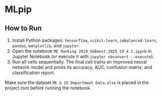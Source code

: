 # MLpip

## How to Run

1. Install Python packages: `tensorflow`, `scikit-learn`, `imbalanced-learn`, `pandas`, `matplotlib`, and `jupyter`.
2. Open the notebook `ME Ranking 2024_XGBoost_2025_19_4 1.ipynb` in Jupyter Notebook (or execute it with `jupyter nbconvert --execute`).
3. Run all cells sequentially. The final cell trains an improved neural network model and prints its accuracy, AUC, confusion matrix, and classification report.

Make sure the dataset `ME & IE Department Data.xlsx` is placed in the project root before running the notebook.
